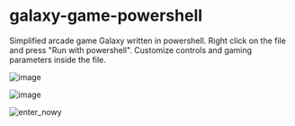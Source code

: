 # galaxy-game-powershell
Simplified arcade game Galaxy written in powershell. Right click on the file and press "Run with powershell". Customize controls and gaming parameters inside the file.


![image](https://user-images.githubusercontent.com/55952226/110316187-a9b26080-800a-11eb-9ed1-0ca27adc6590.png)


![image](https://user-images.githubusercontent.com/55952226/110316462-0dd52480-800b-11eb-81bd-bd2409d51f07.png)


![enter_nowy](https://user-images.githubusercontent.com/55952226/111153788-a7b04a80-8592-11eb-89ac-01e9e701e8f8.gif)


